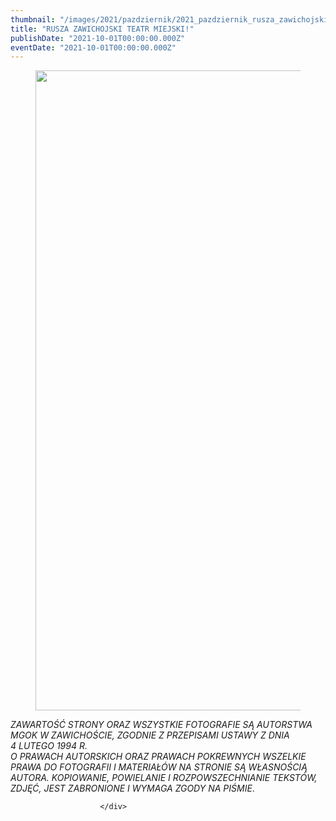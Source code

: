 ```yaml
---
thumbnail: "/images/2021/pazdziernik/2021_pazdziernik_rusza_zawichojski_teatr_miejski_2021_10_rusza_zawichojski_teatr_miejski_pl1-1-724x1024.jpg"
title: "RUSZA ZAWICHOJSKI TEATR MIEJSKI!"
publishDate: "2021-10-01T00:00:00.000Z"
eventDate: "2021-10-01T00:00:00.000Z"
---
```


<div class="entry-content">
							
							
<figure class="wp-block-image size-large"><a href="http://mgok-zawichost.pl/wp-content/uploads/2021/10/pl1-1.jpg"><img fetchpriority="high" decoding="async" width="724" height="1024" src="/images/2021/pazdziernik/2021_pazdziernik_rusza_zawichojski_teatr_miejski_2021_10_rusza_zawichojski_teatr_miejski_pl1-1-724x1024.jpg" alt="" class="wp-image-8226" srcset="/images/2021/pazdziernik/2021_pazdziernik_rusza_zawichojski_teatr_miejski_2021_10_rusza_zawichojski_teatr_miejski_pl1-1-724x1024.jpg 724w, /images/2021/pazdziernik/pl1-1-212x300.jpg 212w, /images/2021/pazdziernik/pl1-1-768x1086.jpg 768w, /images/2021/pazdziernik/pl1-1.jpg 800w" sizes="(max-width: 724px) 100vw, 724px"></a></figure>



<p><em>ZAWARTOŚĆ STRONY ORAZ WSZYSTKIE FOTOGRAFIE SĄ AUTORSTWA MGOK W ZAWICHOŚCIE, ZGODNIE Z PRZEPISAMI USTAWY Z DNIA&nbsp;</em><br><em>4 LUTEGO 1994 R.<br>O PRAWACH AUTORSKICH ORAZ PRAWACH POKREWNYCH WSZELKIE PRAWA DO FOTOGRAFII I MATERIAŁÓW NA STRONIE SĄ WŁASNOŚCIĄ AUTORA. KOPIOWANIE, POWIELANIE I ROZPOWSZECHNIANIE TEKSTÓW, ZDJĘĆ, JEST ZABRONIONE I WYMAGA ZGODY NA PIŚMIE</em>.</p>
						
						</div>
